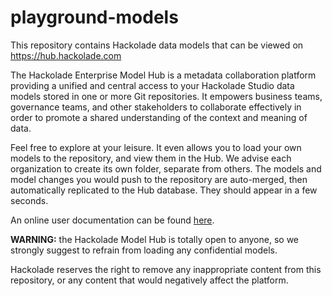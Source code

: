 # playground-models
This repository contains Hackolade data models that can be viewed on https://hub.hackolade.com

The Hackolade Enterprise Model Hub is a metadata collaboration platform providing a unified and central access to your Hackolade Studio data models stored in one or more Git repositories.  It empowers business teams, governance teams, and other stakeholders to collaborate effectively in order to promote a shared understanding of the context and meaning of data.

Feel free to explore at your leisure.  It even allows you to load your own models to the repository, and view them in the Hub.  We advise each organization to create its own folder, separate from others. The models and model changes you would push to the repository are auto-merged, then automatically replicated to the Hub database.  They should appear in a few seconds.

An online user documentation can be found [here](https://hackolade.com/help/Hubuserinterface.html).

**WARNING:** the Hackolade Model Hub is totally open to anyone, so we strongly suggest to refrain from loading any confidential models.

Hackolade reserves the right to remove any inappropriate content from this repository, or any content that would negatively affect the platform.
